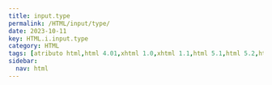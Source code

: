 ```yaml
---
title: input.type
permalink: /HTML/input/type/
date: 2023-10-11
key: HTML.i.input.type
category: HTML
tags: [atributo html,html 4.01,xhtml 1.0,xhtml 1.1,html 5.1,html 5.2,html 5]
sidebar:
  nav: html
---
```

